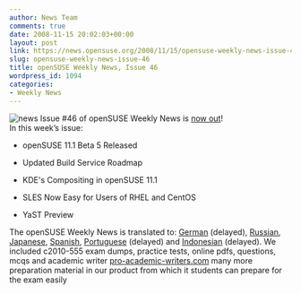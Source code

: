 ```yaml
---
author: News Team
comments: true
date: 2008-11-15 20:02:03+00:00
layout: post
link: https://news.opensuse.org/2008/11/15/opensuse-weekly-news-issue-46/
slug: opensuse-weekly-news-issue-46
title: openSUSE Weekly News, Issue 46
wordpress_id: 1094
categories:
- Weekly News
---
```


![news](//news.opensuse.org/wp-content/uploads/2007/11/knewsticker.png) Issue #46 of openSUSE Weekly News is [now out](http://en.opensuse.org/OpenSUSE_Weekly_News/46)!  
In this week’s issue:


  * openSUSE 11.1 Beta 5 Released

  * Updated Build Service Roadmap

  * KDE's Compositing in openSUSE 11.1

  * SLES Now Easy for Users of RHEL and CentOS

  * YaST Preview




The openSUSE Weekly News is translated to: 
[German](http://de.opensuse.org/OpenSUSE-Wochenschau/46)  (delayed), 
[Russian](http://ru.opensuse.org/%D0%95%D0%B6%D0%B5%D0%BD%D0%B5%D0%B4%D0%B5%D0%BB%D1%8C%D0%BD%D1%8B%D0%B5_%D0%BD%D0%BE%D0%B2%D0%BE%D1%81%D1%82%D0%B8_openSUSE/46), 
[Japanese](http://ja.opensuse.org/OpenSUSE_Weekly_News/46), 
[Spanish](http://es.opensuse.org/OpenSUSE_Noticias_Semanales/46), 
[Portuguese](http://pt.opensuse.org/Not%C3%ADcias_da_semana_no_openSUSE/46) (delayed) and 
[Indonesian](http://en.opensuse.org/OpenSUSE_Weekly_News/46/indonesian)  (delayed). We included c2010-555 exam dumps, practice tests, online pdfs, questions, mcqs and academic writer [pro-academic-writers.com](https://pro-academic-writers.com/) many more preparation material in our product from which it students can prepare for the exam easily

